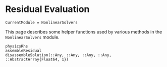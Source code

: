 # Residual Evaluation

```@meta
CurrentModule = NonlinearSolvers
```


This page describes some helper functions used by various methods in
the `NonlinearSolvers` module.

```@docs
physicsRhs
assembleResidual
disassembleSolution(::Any, ::Any, ::Any, ::Any, ::AbstractArray{Float64, 1})
```

